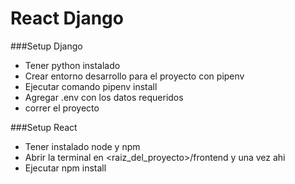 # React Django
###Setup Django
* Tener python instalado
* Crear entorno desarrollo para el proyecto con pipenv
* Ejecutar comando pipenv install
* Agregar .env con los datos requeridos
* correr el proyecto

###Setup React
 * Tener instalado node y npm   
 * Abrir la terminal en <raiz_del_proyecto>/frontend y una vez ahi
 * Ejecutar npm install
 



    

